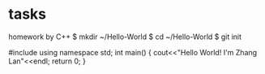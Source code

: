 tasks
=====

homework by C++
$ mkdir ~/Hello-World
$ cd ~/Hello-World
$ git init

#include <iostream>
using namespace std;
int main()
{
	cout<<"Hello World! I'm Zhang Lan"<<endl;
	return 0;
}
